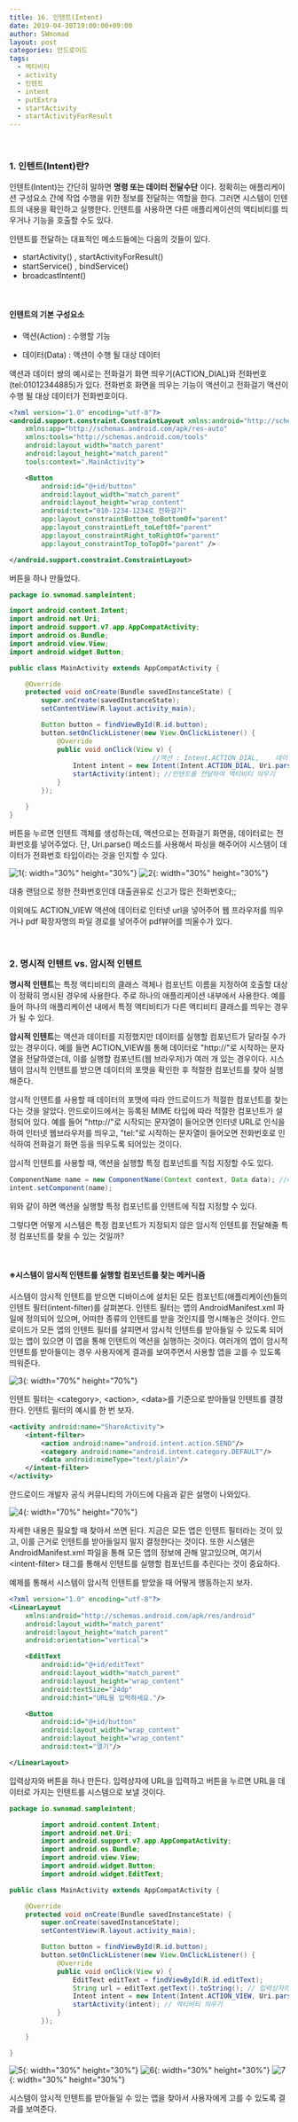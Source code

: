 ```yaml
---
title: 16. 인텐트(Intent)
date: 2019-04-30T19:00:00+09:00
author: SWnomad
layout: post
categories: 안드로이드
tags:
  - 액티비티
  - activity
  - 인텐트
  - intent
  - putExtra
  - startActivity
  - startActivityForResult
---
```


&nbsp;
### 1. 인텐트(Intent)란?

인텐트(Intent)는 간단히 말하면 **명령 또는 데이터 전달수단** 이다. 정확히는 애플리케이션 구성요소 간에 작업 수행을 위한 정보를 전달하는 역할을 한다. 그러면 시스템이 인텐트의 내용을 확인하고 실행한다. 인텐트를 사용하면 다른 애플리케이션의 액티비티를 띄우거나 기능을 호출할 수도 있다.

인텐트를 전달하는 대표적인 메소드들에는 다음의 것들이 있다.


* startActivity() , startActivityForResult()
* startService() , bindService()
* broadcastIntent()

&nbsp;
#### 인텐트의 기본 구성요소

* 액션(Action) : 수행할 기능

* 데이터(Data) : 액션이 수행 될 대상 데이터

액션과 데이터 쌍의 예시로는 전화걸기 화면 띄우기(ACTION_DIAL)와 전화번호(tel:01012344885)가 있다. 전화번호 화면을 띄우는 기능이 액션이고 전화걸기 액션이 수행 될 대상 데이터가 전화번호이다.

~~~ xml
<?xml version="1.0" encoding="utf-8"?>
<android.support.constraint.ConstraintLayout xmlns:android="http://schemas.android.com/apk/res/android"
    xmlns:app="http://schemas.android.com/apk/res-auto"
    xmlns:tools="http://schemas.android.com/tools"
    android:layout_width="match_parent"
    android:layout_height="match_parent"
    tools:context=".MainActivity">

    <Button
        android:id="@+id/button"
        android:layout_width="match_parent"
        android:layout_height="wrap_content"
        android:text="010-1234-1234로 전화걸기"
        app:layout_constraintBottom_toBottomOf="parent"
        app:layout_constraintLeft_toLeftOf="parent"
        app:layout_constraintRight_toRightOf="parent"
        app:layout_constraintTop_toTopOf="parent" />

</android.support.constraint.ConstraintLayout>
~~~

버튼을 하나 만들었다.

~~~ java
package io.swnomad.sampleintent;

import android.content.Intent;
import android.net.Uri;
import android.support.v7.app.AppCompatActivity;
import android.os.Bundle;
import android.view.View;
import android.widget.Button;

public class MainActivity extends AppCompatActivity {

    @Override
    protected void onCreate(Bundle savedInstanceState) {
        super.onCreate(savedInstanceState);
        setContentView(R.layout.activity_main);

        Button button = findViewById(R.id.button);
        button.setOnClickListener(new View.OnClickListener() {
            @Override
            public void onClick(View v) {
                                    //액션 : Intent.ACTION_DIAL,    데이터 : tel:01012341234
                Intent intent = new Intent(Intent.ACTION_DIAL, Uri.parse("tel:01012341234"));
                startActivity(intent); //인텐트를 전달하여 액티비티 띄우기
            }
        });

    }
}
~~~

버튼을 누르면 인텐트 객체를 생성하는데, 액션으로는 전화걸기 화면을, 데이터로는 전화번호를 넣어주었다. 단, Uri.parse() 메소드를 사용해서 파싱을 해주어야 시스템이 데이터가 전화번호 타입이라는 것을 인지할 수 있다.

![1](/images/android/16/1.jpg){: width="30%" height="30%"}
![2](/images/android/16/2.jpg){: width="30%" height="30%"}

대충 랜덤으로 정한 전화번호인데 대출권유로 신고가 많은 전화번호다;;

이외에도 ACTION_VIEW 액션에 데이터로 인터넷 url을 넣어주어 웹 프라우저를 띄우거나 pdf 확장자명의 파일 경로를 넣어주어 pdf뷰어를 띄울수가 있다.

&nbsp;
### 2. 명시적 인텐트 vs. 암시적 인텐트

**명시적 인텐트**는 특정 액티비티의 클래스 객체나 컴포넌트 이름을 지정하여 호출할 대상이 정확히 명시된 경우에 사용한다. 주로 하나의 애플리케이션 내부에서 사용한다. 예를 들어 하나의 애플리케이션 내에서 특정 액티비티가 다른 액티비티 클래스를 띄우는 경우가 될 수 있다.

**암시적 인텐트**는 액션과 데이터를 지정했지만 데이터를 실행할 컴포넌트가 달라질 수가 있는 경우이다. 예를 들면 ACTION_VIEW를 통해 데이터로 "http://"로 시작하는 문자열을 전달하였는데, 이를 실행할 컴포넌트(웹 브라우저)가 여러 개 있는 경우이다. 시스템이 암시적 인텐트를 받으면 데이터의 포맷을 확인한 후 적절한 컴포넌트를 찾아 실행해준다.

암시적 인텐트를 사용할 때 데이터의 포맷에 따라 안드로이드가 적절한 컴포넌트를 찾는다는 것을 알았다. 안드로이드에서는 등록된 MIME 타입에 따라 적절한 컴포넌트가 설정되어 있다. 예를 들어 "http://"로 시작되는 문자열이 들어오면 인터넷 URL로 인식을 하여 인터넷 웹브라우저를 띄우고, "tel:"로 시작하는 문자열이 들어오면 전화번호로 인식하여 전화걸기 화면 등을 띄우도록 되어있는 것이다.

암시적 인텐트를 사용할 때, 액션을 실행할 특정 컴포넌트를 직접 지정할 수도 있다.

~~~ java
ComponentName name = new ComponentName(Context context, Data data); //context라는 컴포넌트를 사용하여 data를 실행       
intent.setComponent(name);
~~~

위와 같이 하면 액션을 실행할 특정 컴포넌트를 인텐트에 직접 지정할 수 있다.

그렇다면 어떻게 시스템은 특정 컴포넌트가 지정되지 않은 암시적 인텐트를 전달해줄 특정 컴포넌트를 찾을 수 있는 것일까?

&nbsp;
#### ※시스템이 암시적 인텐트를 실행할 컴포넌트를 찾는 메커니즘

시스템이 암시적 인텐트를 받으면 디바이스에 설치된 모든 컴포넌트(애플리케이션)들의 인텐트 필터(intent-filter)를 살펴본다. 인텐트 필터는 앱의 AndroidManifest.xml 파일에 정의되어 있으며, 어떠한 종류의 인텐트를 받을 것인지를 명시해놓은 것이다. 안드로이드가 모든 앱의 인텐트 필터를 살피면서 암시적 인텐트를 받아들일 수 있도록 되어있는 앱이 있으면 이 앱을 통해 인텐트의 액션을 실행하는 것이다. 여러개의 앱이 암시적 인텐트를 받아들이는 경우 사용자에게 결과를 보여주면서 사용할 앱을 고를 수 있도록 띄워준다.

![3](/images/android/16/3.png){: width="70%" height="70%"}

인텐트 필터는 \<category\>, \<action\>, \<data\>를 기준으로 받아들일 인텐트를 결정한다. 인텐트 필터의 예시를 한 번 보자.

~~~ xml
<activity android:name="ShareActivity">
    <intent-filter>
        <action android:name="android.intent.action.SEND"/>
        <category android:name="android.intent.category.DEFAULT"/>
        <data android:mimeType="text/plain"/>
    </intent-filter>
</activity>
~~~

안드로이드 개발자 공식 커뮤니티의 가이드에 다음과 같은 설명이 나와있다.

![4](/images/android/16/4.png){: width="70%" height="70%"}

자세한 내용은 필요할 때 찾아서 쓰면 된다. 지금은 모든 앱은 인텐트 필터라는 것이 있고, 이를 근거로 인텐트를 받아들일지 말지 결정한다는 것이다. 또한 시스템은 AndroidManifest.xml 파일을 통해 모든 앱의 정보에 관해 알고있으며, 여기서 \<intent-filter\> 태그를 통해서 인텐트를 실행할 컴포넌트를 추린다는 것이 중요하다.

예제를 통해서 시스템이 암시적 인텐트를 받았을 때 어떻게 행동하는지 보자.

~~~ xml
<?xml version="1.0" encoding="utf-8"?>
<LinearLayout
    xmlns:android="http://schemas.android.com/apk/res/android"
    android:layout_width="match_parent"
    android:layout_height="match_parent"
    android:orientation="vertical">

    <EditText
        android:id="@+id/editText"
        android:layout_width="match_parent"
        android:layout_height="wrap_content"
        android:textSize="24dp"
        android:hint="URL을 입력하세요."/>

    <Button
        android:id="@+id/button"
        android:layout_width="wrap_content"
        android:layout_height="wrap_content"
        android:text="열기"/>

</LinearLayout>
~~~

입력상자와 버튼을 하나 만든다. 입력상자에 URL을 입력하고 버튼을 누르면 URL을 데이터로 가지는 인텐트를 시스템으로 보낼 것이다.

~~~ java
package io.swnomad.sampleintent;

        import android.content.Intent;
        import android.net.Uri;
        import android.support.v7.app.AppCompatActivity;
        import android.os.Bundle;
        import android.view.View;
        import android.widget.Button;
        import android.widget.EditText;

public class MainActivity extends AppCompatActivity {

    @Override
    protected void onCreate(Bundle savedInstanceState) {
        super.onCreate(savedInstanceState);
        setContentView(R.layout.activity_main);

        Button button = findViewById(R.id.button);
        button.setOnClickListener(new View.OnClickListener() {
            @Override
            public void onClick(View v) {
                EditText editText = findViewById(R.id.editText);
                String url = editText.getText().toString(); // 입력상자의 url 읽어와서 문자열로 만들기
                Intent intent = new Intent(Intent.ACTION_VIEW, Uri.parse(url)); // 액션: ACTION_VIEW,  데이터: url
                startActivity(intent); // 액티비티 띄우기
            }
        });

    }

}
~~~

![5](/images/android/16/5.jpg){: width="30%" height="30%"}
![6](/images/android/16/6.jpg){: width="30%" height="30%"}
![7](/images/android/16/7.jpg){: width="30%" height="30%"}

시스템이 암시적 인텐트를 받아들일 수 있는 앱을 찾아서 사용자에게 고를 수 있도록 결과를 보여준다.